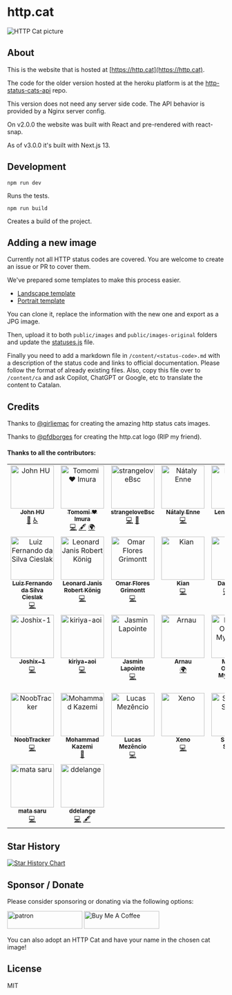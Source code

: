 # http.cat

![HTTP Cat picture](https://http.cat/204)

## About

This is the website that is hosted at [https://http.cat](https://http.cat).

The code for the older version hosted at the heroku platform is at the [http-status-cats-api](https://github.com/rogeriopvl/http-status-cats-api) repo.

This version does not need any server side code. The API behavior is provided by a Nginx server config.

On v2.0.0 the website was built with React and pre-rendered with react-snap.

As of v3.0.0 it's built with Next.js 13.

## Development

    npm run dev

Runs the tests.

    npm run build

Creates a build of the project.

## Adding a new image

Currently not all HTTP status codes are covered. You are welcome to create an issue or PR to cover them.

We've prepared some templates to make this process easier.

- [Landscape template](https://docs.google.com/presentation/d/1sYxNNKxUbP11kyt9oPixWdFEykHDafr4jixy9uwMh9I/edit?usp=sharing)
- [Portrait template](https://docs.google.com/presentation/d/1Ay5nattHagPfnd-gMaUHumckFt2VANaYwMkXuQ-xS6E/edit?usp=sharing)

You can clone it, replace the information with the new one and export as a JPG image.

Then, upload it to both `public/images` and `public/images-original` folders and update the [statuses.js](https://github.com/httpcats/http.cat/blob/master/lib/statuses.js) file.

Finally you need to add a markdown file in `/content/<status-code>.md` with a
description of the status code and links to official documentation. Please
follow the format of already existing files.
Also, copy this file over to `/content/ca` and ask Copilot, ChatGPT or Google,
etc to translate the content to Catalan.

## Credits

Thanks to [@girliemac](https://github.com/girliemac) for creating the amazing http status cats images.

Thanks to [@pfdborges](https://github.com/pfdborges) for creating the http.cat logo (RIP my friend).

#### Thanks to all the contributors:

<!-- ALL-CONTRIBUTORS-LIST:START - Do not remove or modify this section -->
<!-- prettier-ignore-start -->
<!-- markdownlint-disable -->
<table>
  <tbody>
    <tr>
      <td align="center" valign="top" width="14.28%"><a href="http://ushuz.im"><img src="https://avatars.githubusercontent.com/u/1430856?v=4?s=100" width="100px;" alt="John HU"/><br /><sub><b>John HU</b></sub></a><br /><a href="#data-ushuz" title="Data">🔣</a> <a href="#a11y-ushuz" title="Accessibility">️️️️♿️</a></td>
      <td align="center" valign="top" width="14.28%"><a href="https://girliemac.com"><img src="https://avatars.githubusercontent.com/u/107763?v=4?s=100" width="100px;" alt="Tomomi ❤ Imura"/><br /><sub><b>Tomomi ❤ Imura</b></sub></a><br /><a href="https://github.com/httpcats/http.cat/commits?author=girliemac" title="Code">💻</a> <a href="#content-girliemac" title="Content">🖋</a> <a href="#translation-girliemac" title="Translation">🌍</a></td>
      <td align="center" valign="top" width="14.28%"><a href="https://github.com/strangeloveBsc"><img src="https://avatars.githubusercontent.com/u/3050149?v=4?s=100" width="100px;" alt="strangeloveBsc"/><br /><sub><b>strangeloveBsc</b></sub></a><br /><a href="https://github.com/httpcats/http.cat/commits?author=strangeloveBsc" title="Code">💻</a> <a href="#design-strangeloveBsc" title="Design">🎨</a></td>
      <td align="center" valign="top" width="14.28%"><a href="http://nataly-enne.github.io"><img src="https://avatars.githubusercontent.com/u/26802307?v=4?s=100" width="100px;" alt="Nátaly Enne "/><br /><sub><b>Nátaly Enne </b></sub></a><br /><a href="https://github.com/httpcats/http.cat/commits?author=nataly-enne" title="Code">💻</a></td>
      <td align="center" valign="top" width="14.28%"><a href="https://blom.de"><img src="https://avatars.githubusercontent.com/u/4670057?v=4?s=100" width="100px;" alt="Lennart Blom"/><br /><sub><b>Lennart Blom</b></sub></a><br /><a href="https://github.com/httpcats/http.cat/commits?author=lennartblom" title="Code">💻</a></td>
      <td align="center" valign="top" width="14.28%"><a href="https://github.com/bitterpanda63"><img src="https://avatars.githubusercontent.com/u/28490560?v=4?s=100" width="100px;" alt="BitterPanda"/><br /><sub><b>BitterPanda</b></sub></a><br /><a href="https://github.com/httpcats/http.cat/commits?author=bitterpanda63" title="Code">💻</a></td>
      <td align="center" valign="top" width="14.28%"><a href="https://github.com/katrinleinweber"><img src="https://avatars.githubusercontent.com/u/9948149?v=4?s=100" width="100px;" alt="Katrin Leinweber"/><br /><sub><b>Katrin Leinweber</b></sub></a><br /><a href="https://github.com/httpcats/http.cat/commits?author=katrinleinweber" title="Code">💻</a></td>
    </tr>
    <tr>
      <td align="center" valign="top" width="14.28%"><a href="https://github.com/luizcieslak"><img src="https://avatars.githubusercontent.com/u/14146176?v=4?s=100" width="100px;" alt="Luiz Fernando da Silva Cieslak"/><br /><sub><b>Luiz Fernando da Silva Cieslak</b></sub></a><br /><a href="https://github.com/httpcats/http.cat/commits?author=luizcieslak" title="Code">💻</a></td>
      <td align="center" valign="top" width="14.28%"><a href="https://www.blog.ljrk.org/"><img src="https://avatars.githubusercontent.com/u/7831843?v=4?s=100" width="100px;" alt="Leonard Janis Robert König"/><br /><sub><b>Leonard Janis Robert König</b></sub></a><br /><a href="https://github.com/httpcats/http.cat/commits?author=ljrk0" title="Code">💻</a></td>
      <td align="center" valign="top" width="14.28%"><a href="https://omarefg.com/"><img src="https://avatars.githubusercontent.com/u/30012444?v=4?s=100" width="100px;" alt="Omar Flores Grimontt"/><br /><sub><b>Omar Flores Grimontt</b></sub></a><br /><a href="https://github.com/httpcats/http.cat/commits?author=omarefg" title="Code">💻</a></td>
      <td align="center" valign="top" width="14.28%"><a href="https://github.com/fafrd"><img src="https://avatars.githubusercontent.com/u/5905628?v=4?s=100" width="100px;" alt="Kian"/><br /><sub><b>Kian</b></sub></a><br /><a href="https://github.com/httpcats/http.cat/commits?author=fafrd" title="Code">💻</a></td>
      <td align="center" valign="top" width="14.28%"><a href="https://github.com/dcruz"><img src="https://avatars.githubusercontent.com/u/401064?v=4?s=100" width="100px;" alt="David Cruz"/><br /><sub><b>David Cruz</b></sub></a><br /><a href="https://github.com/httpcats/http.cat/commits?author=dcruz" title="Code">💻</a> <a href="#design-dcruz" title="Design">🎨</a> <a href="#a11y-dcruz" title="Accessibility">️️️️♿️</a></td>
      <td align="center" valign="top" width="14.28%"><a href="https://m4thieulavoie.dev/"><img src="https://avatars.githubusercontent.com/u/44816587?v=4?s=100" width="100px;" alt="Matt Lavoie"/><br /><sub><b>Matt Lavoie</b></sub></a><br /><a href="https://github.com/httpcats/http.cat/commits?author=m4thieulavoie" title="Code">💻</a></td>
      <td align="center" valign="top" width="14.28%"><a href="https://github.com/zurgeg"><img src="https://avatars.githubusercontent.com/u/46549042?v=4?s=100" width="100px;" alt="zurgeg"/><br /><sub><b>zurgeg</b></sub></a><br /><a href="https://github.com/httpcats/http.cat/commits?author=zurgeg" title="Code">💻</a></td>
    </tr>
    <tr>
      <td align="center" valign="top" width="14.28%"><a href="https://github.com/Joshix-1"><img src="https://avatars.githubusercontent.com/u/57299889?v=4?s=100" width="100px;" alt="Joshix-1"/><br /><sub><b>Joshix-1</b></sub></a><br /><a href="https://github.com/httpcats/http.cat/commits?author=Joshix-1" title="Code">💻</a></td>
      <td align="center" valign="top" width="14.28%"><a href="https://github.com/kiriya-aoi"><img src="https://avatars.githubusercontent.com/u/34067059?v=4?s=100" width="100px;" alt="kiriya-aoi"/><br /><sub><b>kiriya-aoi</b></sub></a><br /><a href="https://github.com/httpcats/http.cat/commits?author=kiriya-aoi" title="Code">💻</a></td>
      <td align="center" valign="top" width="14.28%"><a href="https://github.com/CutiePi"><img src="https://avatars.githubusercontent.com/u/17714927?v=4?s=100" width="100px;" alt="Jasmin Lapointe"/><br /><sub><b>Jasmin Lapointe</b></sub></a><br /><a href="https://github.com/httpcats/http.cat/commits?author=CutiePi" title="Code">💻</a></td>
      <td align="center" valign="top" width="14.28%"><a href="https://github.com/Arnau478"><img src="https://avatars.githubusercontent.com/u/61841960?v=4?s=100" width="100px;" alt="Arnau"/><br /><sub><b>Arnau</b></sub></a><br /><a href="#translation-Arnau478" title="Translation">🌍</a></td>
      <td align="center" valign="top" width="14.28%"><a href="https://github.com/mathiazom"><img src="https://avatars.githubusercontent.com/u/24361490?v=4?s=100" width="100px;" alt="Mathias Oterhals Myklebust"/><br /><sub><b>Mathias Oterhals Myklebust</b></sub></a><br /><a href="https://github.com/httpcats/http.cat/commits?author=mathiazom" title="Code">💻</a></td>
      <td align="center" valign="top" width="14.28%"><a href="https://github.com/ronan-s1"><img src="https://avatars.githubusercontent.com/u/85257187?v=4?s=100" width="100px;" alt="Ronan"/><br /><sub><b>Ronan</b></sub></a><br /><a href="https://github.com/httpcats/http.cat/commits?author=ronan-s1" title="Code">💻</a></td>
      <td align="center" valign="top" width="14.28%"><a href="https://github.com/AlexMayol"><img src="https://avatars.githubusercontent.com/u/11309999?v=4?s=100" width="100px;" alt="Alejandro Mayol"/><br /><sub><b>Alejandro Mayol</b></sub></a><br /><a href="#design-AlexMayol" title="Design">🎨</a> <a href="https://github.com/httpcats/http.cat/commits?author=AlexMayol" title="Code">💻</a></td>
    </tr>
    <tr>
      <td align="center" valign="top" width="14.28%"><a href="https://github.com/NoobTracker"><img src="https://avatars.githubusercontent.com/u/63962365?v=4?s=100" width="100px;" alt="NoobTracker"/><br /><sub><b>NoobTracker</b></sub></a><br /><a href="https://github.com/httpcats/http.cat/commits?author=NoobTracker" title="Code">💻</a></td>
      <td align="center" valign="top" width="14.28%"><a href="https://github.com/mokazemi"><img src="https://avatars.githubusercontent.com/u/18334056?v=4?s=100" width="100px;" alt="Mohammad Kazemi"/><br /><sub><b>Mohammad Kazemi</b></sub></a><br /><a href="https://github.com/httpcats/http.cat/commits?author=mokazemi" title="Documentation">📖</a></td>
      <td align="center" valign="top" width="14.28%"><a href="http://about.me/lucasmezencio"><img src="https://avatars.githubusercontent.com/u/472412?v=4?s=100" width="100px;" alt="Lucas Mezêncio"/><br /><sub><b>Lucas Mezêncio</b></sub></a><br /><a href="https://github.com/httpcats/http.cat/commits?author=lucasmezencio" title="Code">💻</a></td>
      <td align="center" valign="top" width="14.28%"><a href="https://stackoverflow.com/"><img src="https://avatars.githubusercontent.com/u/90441096?v=4?s=100" width="100px;" alt="Xeno"/><br /><sub><b>Xeno</b></sub></a><br /><a href="https://github.com/httpcats/http.cat/commits?author=Xenofic" title="Code">💻</a></td>
      <td align="center" valign="top" width="14.28%"><a href="https://github.com/santiago-salinas"><img src="https://avatars.githubusercontent.com/u/48341470?v=4?s=100" width="100px;" alt="Santiago Salinas"/><br /><sub><b>Santiago Salinas</b></sub></a><br /><a href="#content-santiago-salinas" title="Content">🖋</a></td>
      <td align="center" valign="top" width="14.28%"><a href="https://www.linkedin.com/in/karlhiramoto"><img src="https://avatars.githubusercontent.com/u/22713?v=4?s=100" width="100px;" alt="Karl Hiramoto"/><br /><sub><b>Karl Hiramoto</b></sub></a><br /><a href="https://github.com/httpcats/http.cat/commits?author=karlhiramoto" title="Code">💻</a></td>
      <td align="center" valign="top" width="14.28%"><a href="https://www.earthtonesmusic.us/"><img src="https://avatars.githubusercontent.com/u/92189031?v=4?s=100" width="100px;" alt="Anisah Majeed"/><br /><sub><b>Anisah Majeed</b></sub></a><br /><a href="https://github.com/httpcats/http.cat/commits?author=yellowstrings" title="Code">💻</a> <a href="#content-yellowstrings" title="Content">🖋</a></td>
    </tr>
    <tr>
      <td align="center" valign="top" width="14.28%"><a href="https://github.com/matasaru"><img src="https://avatars.githubusercontent.com/u/1546100?v=4?s=100" width="100px;" alt="mata saru"/><br /><sub><b>mata saru</b></sub></a><br /><a href="https://github.com/httpcats/http.cat/commits?author=matasaru" title="Code">💻</a></td>
      <td align="center" valign="top" width="14.28%"><a href="https://github.com/ddelange"><img src="https://avatars.githubusercontent.com/u/14880945?v=4?s=100" width="100px;" alt="ddelange"/><br /><sub><b>ddelange</b></sub></a><br /><a href="https://github.com/httpcats/http.cat/commits?author=ddelange" title="Code">💻</a> <a href="#content-ddelange" title="Content">🖋</a></td>
    </tr>
  </tbody>
</table>

<!-- markdownlint-restore -->
<!-- prettier-ignore-end -->

<!-- ALL-CONTRIBUTORS-LIST:END -->

## Star History

[![Star History Chart](https://api.star-history.com/svg?repos=httpcats/http.cat&type=Date)](https://star-history.com/#httpcats/http.cat&Date)

## Sponsor / Donate

Please consider sponsoring or donating via the following options:

<a target="_blank" rel="nofollow" href="https://www.patreon.com/httpcat"><img src="https://c5.patreon.com/external/logo/become_a_patron_button@2x.png" alt="patron" width="174px" height="41"></a> <a href="https://www.buymeacoffee.com/http.cat" target="_blank"><img src="https://cdn.buymeacoffee.com/buttons/default-yellow.png" alt="Buy Me A Coffee" height="41" width="174"></a>

You can also adopt an HTTP Cat and have your name in the chosen cat image!

## License

MIT
